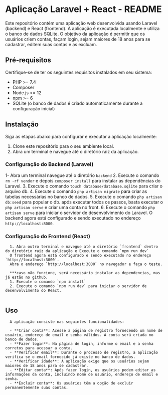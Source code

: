 # Aplicação Laravel + React - README

Este repositório contém uma aplicação web desenvolvida usando Laravel (backend) e React (frontend). A aplicação é executada localmente e utiliza o banco de dados SQLite. O objetivo da aplicação é permitir que os usuários criem contas, façam login, sejam maiores de 18 anos para se cadastrar, editem suas contas e as excluam.

## Pré-requisitos
Certifique-se de ter os seguintes requisitos instalados em seu sistema:
- PHP >= 7.4
- Composer
- Node.js >= 12
- npm >= 6
- SQLite (o banco de dados é criado automaticamente durante a configuração inicial)

## Instalação
  Siga as etapas abaixo para configurar e executar a aplicação localmente:

  1. Clone este repositório para o seu ambiente local.
  2. Abra um terminal e navegue até o diretório raiz da aplicação.


### Configuração do Backend (Laravel)
  1- Abra um terminal navegue até o diretório `backend`
  2. Execute o comando `rm -rf vendor` e depois `composer install` para instalar as dependências do Laravel.
  3. Execute o comando `touch database/database.sqlite` para criar o arquivo db.
  4. Execute o comando `php artisan migrate` para criar as tabelas necessárias no banco de dados.
  5. Execute o comando `php artisan db:seed` para popular o db.
  após executar todos os passos, basta executar o `php artisan serve` e criar uma conta no front.
  6. Execute o comando `php artisan serve` para iniciar o servidor de desenvolvimento do Laravel.
  O backend agora está configurado e sendo executado no endereço `http://localhost:8000`.


### Configuração do Frontend (React)
```
  1. Abra outro terminal e navegue até o diretório `frontend` dentro do diretório raiz da aplicação e Execute o comando `npm run dev`
  O frontend agora está configurado e sendo executado no endereço `http://localhost:3000`.
  Abra o endereço `http://localhost:3000` no navegador e faça o teste.

  ***caso não funcione, será necessário instalar as dependencias, mas já estão no github.
  1. Execute o comando `npm install` 
  2. Execute o comando `npm run dev` para iniciar o servidor de desenvolvimento do React.
  
```

## Uso

```
  A aplicação consiste nas seguintes funcionalidades:

  - **Criar conta**: Acesse a página de registro fornecendo um nome de usuário, endereço de email e senha válidos. A conta será criada no banco de dados.
  - **Fazer login**: Na página de login, informe o email e a senha corretos para acessar a conta.
  - **Verificar email**: Durante o processo de registro, a aplicação verifica se o email fornecido já existe no banco de dados.
  - **Verificar idade**: A aplicação exige que os usuários sejam maiores de 18 anos para se cadastrar.
  - **Editar conta**: Após fazer login, os usuários podem editar as informações da conta, incluindo nome de usuário, endereço de email e senha.
  - **Excluir conta**: Os usuários têm a opção de excluir permanentemente suas contas.

```
